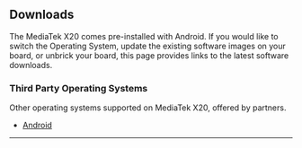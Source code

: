 ## Downloads

The MediaTek X20 comes pre-installed with Android. If you would like to switch the Operating System, update the existing software images on your board, or unbrick your board, this page provides links to the latest software downloads.

### Third Party Operating Systems

Other operating systems supported on MediaTek X20, offered by partners.

- [Android](ThirdParty/AOSP/README.md)

***
